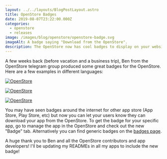 ```yaml
---
layout: ../../layouts/BlogPostLayout.astro
title: OpenStore Badges
date: 2019-08-07T23:22:00.000Z
categories:
  - openstore
  - releases
image: /images/blog/openstore/openstore-badge.svg
imageAlt: A badge saying "Download from the OpenStore".
description: The OpenStore now has cool badges to display on your website or code repository.
---
```


A few weeks back (before vacation and a business trip), Ben from the OpenStore
telegram group produced some great badges for the OpenStore. Here are a few examples
in different languages:

[![OpenStore](https://open-store.io/badges/en_US.png)](https://open-store.io/app/openstore.openstore-team)

[![OpenStore](https://open-store.io/badges/de.png)](https://open-store.io/app/openstore.openstore-team)

[![OpenStore](https://open-store.io/badges/es.png)](https://open-store.io/app/openstore.openstore-team)

You may have seen badges around the internet for other app store (App Store, Play Store, etc)
but now you can let your users know they can download your app from the OpenStore.
To get the badge for your specific app, go to manage the app in the OpenStore and
check out the new "Badge" tab. Alternatively you can find generic badges
on the [badges page](https://open-store.io/badge).

A huge thank you to Ben and all the OpenStore contributors and app developers!
I'll be updating my READMEs in all my apps to include the new badge!

